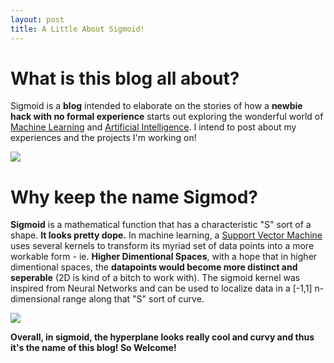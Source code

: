 ```yaml
---
layout: post
title: A Little About Sigmoid!  
---
```



# What is this blog all about? 

Sigmoid is a **blog** intended to elaborate on the stories of how a **newbie hack with no formal experience** starts out exploring the wonderful world of [Machine Learning](https://www.blog.google/topics/machine-learning/) and [Artificial Intelligence](https://www.independent.co.uk/life-style/gadgets-and-tech/news/norman-psychopath-ai-bias-mit-artificial-intelligence-reddit-a8389011.html). I intend to post about my experiences and the projects I'm working on! 

<img src="https://www.kdnuggets.com/wp-content/uploads/machine-learning-everywhere.jpg"/>



# Why keep the name Sigmod? 

**Sigmoid** is a mathematical function that has a characteristic "S" sort of a shape. **It looks pretty dope.** In machine learning, a [Support Vector Machine](https://www.youtube.com/watch?v=g8D5YL6cOSE) uses several kernels to transform its myriad set of data points into a more workable form - ie. **Higher Dimentional Spaces**, with a hope that in higher dimentional spaces, the **datapoints would become more distinct and seperable** (2D is kind of a bitch to work with). The sigmoid kernel was inspired from Neural Networks and can be used to localize data in a [-1,1] n-dimensional range along that "S" sort of curve. 

<img src="https://www.researchgate.net/profile/Stephane_Canu2/publication/220842846/figure/fig1/AS:393978533957633@1470943210070/Figure-SVM-cost-function-with-sigmoid-kernel-illustrated-for-2-support-vectors-The.ppm"/>

**Overall, in sigmoid, the hyperplane looks really cool and curvy and thus it's the name of this blog! So Welcome!**    


